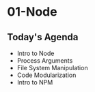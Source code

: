 # 01-Node

## Today's Agenda

- Intro to Node
- Process Arguments
- File System Manipulation
- Code Modularization
- Intro to NPM

